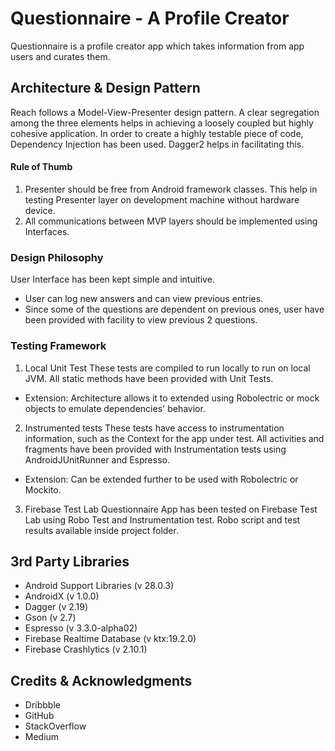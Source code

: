# Questionnaire - A Profile Creator

Questionnaire is a profile creator app which takes information from app users and curates them.


## Architecture & Design Pattern

Reach follows a Model-View-Presenter design pattern. A clear segregation among the three elements helps in achieving a loosely coupled but highly cohesive application.
In order to create a highly testable piece of code, Dependency Injection has been used. Dagger2 helps in facilitating this.

#### Rule of Thumb

1. Presenter should be free from Android framework classes. This help in testing Presenter layer on development machine without hardware device.
2. All communications between MVP layers should be implemented using Interfaces.


### Design Philosophy
User Interface has been kept simple and intuitive. 

* User can log new answers and can view previous entries.
* Since some of the questions are dependent on previous ones, user have been provided with facility to view previous 2 questions.

### Testing Framework
1. Local Unit Test
These tests are compiled to run locally to run on local JVM. All static methods have been provided with Unit Tests.
* Extension: Architecture allows it to extended using Robolectric or mock objects to emulate dependencies' behavior.

2. Instrumented tests
These tests have access to instrumentation information, such as the Context for the app under test. All activities and fragments have been provided with Instrumentation tests using AndroidJUnitRunner and Espresso.
* Extension: Can be extended further to be used with Robolectric or Mockito.

3. Firebase Test Lab
Questionnaire App has been tested on Firebase Test Lab using Robo Test and Instrumentation test. Robo script and test results available inside project folder.


## 3rd Party Libraries

* Android Support Libraries (v 28.0.3)
* AndroidX (v 1.0.0)
* Dagger (v 2.19)
* Gson (v 2.7)
* Espresso (v 3.3.0-alpha02)
* Firebase Realtime Database (v ktx:19.2.0)
* Firebase Crashlytics (v 2.10.1)


## Credits & Acknowledgments

* Dribbble
* GitHub
* StackOverflow
* Medium
